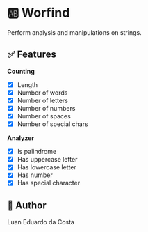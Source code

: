 # :ab: Worfind

Perform analysis and manipulations on strings.

## :white_check_mark: Features

**Counting**

- [x] Length
- [x] Number of words
- [x] Number of letters
- [x] Number of numbers
- [x] Number of spaces
- [x] Number of special chars

**Analyzer**

- [x] Is palindrome
- [x] Has uppercase letter
- [x] Has lowercase letter
- [x] Has number
- [x] Has special character

## :man: Author

Luan Eduardo da Costa
